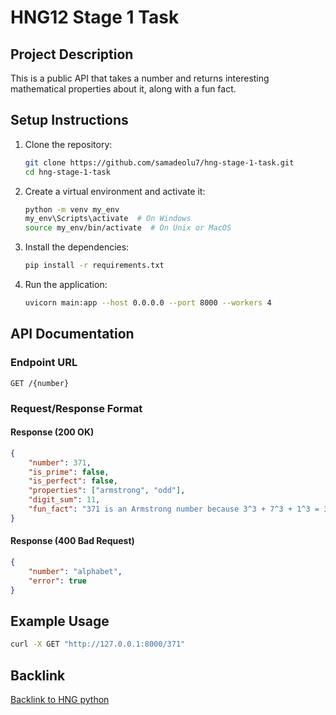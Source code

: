 # HNG12 Stage 1 Task

## Project Description

This is a public API that takes a number and returns interesting mathematical properties about it, along with a fun fact.

## Setup Instructions

1. Clone the repository:

    ```sh
    git clone https://github.com/samadeolu7/hng-stage-1-task.git
    cd hng-stage-1-task
    ```

2. Create a virtual environment and activate it:

    ```sh
    python -m venv my_env
    my_env\Scripts\activate  # On Windows
    source my_env/bin/activate  # On Unix or MacOS
    ```

3. Install the dependencies:

    ```sh
    pip install -r requirements.txt
    ```

4. Run the application:

    ```sh
    uvicorn main:app --host 0.0.0.0 --port 8000 --workers 4
    ```

## API Documentation

### Endpoint URL

`GET /{number}`

### Request/Response Format

#### Response (200 OK)

```json
{
    "number": 371,
    "is_prime": false,
    "is_perfect": false,
    "properties": ["armstrong", "odd"],
    "digit_sum": 11,
    "fun_fact": "371 is an Armstrong number because 3^3 + 7^3 + 1^3 = 371"
}
```

#### Response (400 Bad Request)

```json
{
    "number": "alphabet",
    "error": true
}
```

## Example Usage

```sh
curl -X GET "http://127.0.0.1:8000/371"
```

## Backlink

[Backlink to HNG python](https://hng.tech/hire/python-developers)